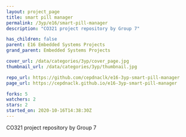 ```yaml
---
layout: project_page
title: smart pill manager
permalink: /3yp/e16/smart-pill-manager
description: "CO321 project repository by Group 7"

has_children: false
parent: E16 Embedded Systems Projects
grand_parent: Embedded Systems Projects

cover_url: /data/categories/3yp/cover_page.jpg
thumbnail_url: /data/categories/3yp/thumbnail.jpg

repo_url: https://github.com/cepdnaclk/e16-3yp-smart-pill-manager
page_url: https://cepdnaclk.github.io/e16-3yp-smart-pill-manager

forks: 5
watchers: 2
stars: 2
started_on: 2020-10-16T14:38:30Z
---
```

CO321 project repository by Group 7

